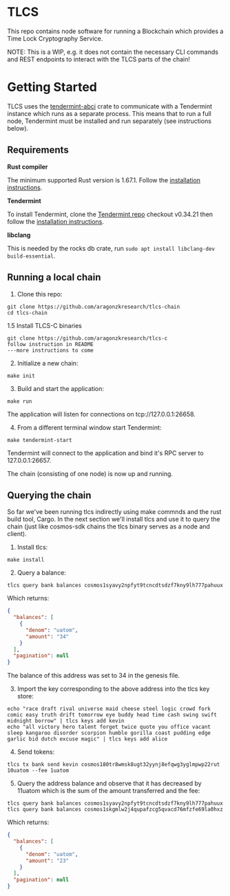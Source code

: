 # TLCS

This repo contains node software for running a Blockchain which provides a Time Lock Cryptography Service.

NOTE: This is a WIP, e.g. it does not contain the necessary CLI commands and REST endpoints to interact with
the TLCS parts of the chain!

# Getting Started

TLCS uses the [tendermint-abci](https://crates.io/crates/tendermint-abci) crate to communicate with a Tendermint instance which runs as a separate process. This means that to run a full node, Tendermint must be installed and run separately (see instructions below).

## Requirements

**Rust compiler**

The minimum supported Rust version is 1.67.1. Follow the [installation instructions](https://doc.rust-lang.org/book/ch01-01-installation.html).

**Tendermint**

To install Tendermint, clone the [Tendermint repo](https://github.com/tendermint/tendermint) checkout v0.34.21 then follow the [installation instructions](https://github.com/tendermint/tendermint/blob/v0.34.21/docs/introduction/install.md).

**libclang**

This is needed by the rocks db crate, run `sudo apt install libclang-dev build-essential`.

## Running a local chain

1. Clone this repo:

```console
git clone https://github.com/aragonzkresearch/tlcs-chain
cd tlcs-chain
```

1.5 Install TLCS-C binaries

```console
git clone https://github.com/aragonzkresearch/tlcs-c
follow instruction in README
---more instructions to come
```

2. Initialize a new chain:

```console
make init
```

3. Build and start the application:

```console
make run
```

The application will listen for connections on tcp://127.0.0.1:26658.

4. From a different terminal window start Tendermint:

```console
make tendermint-start
```

Tendermint will connect to the application and bind it's RPC server to 127.0.0.1:26657.

The chain (consisting of one node) is now up and running.


## Querying the chain

So far we've been running tlcs indirectly using make commnds and the rust build tool, Cargo. In the next
section we'll install tlcs and use it to query the chain (just like cosmos-sdk chains the tlcs binary serves as a
node and client).

1. Install tlcs:

```console
make install
```

2. Query a balance:

```console
tlcs query bank balances cosmos1syavy2npfyt9tcncdtsdzf7kny9lh777pahuux
```

Which returns:

```json
{
  "balances": [
    {
      "denom": "uatom",
      "amount": "34"
    }
  ],
  "pagination": null
}
```

The balance of this address was set to 34 in the genesis file.

3. Import the key corresponding to the above address into the tlcs key store:

```console
echo "race draft rival universe maid cheese steel logic crowd fork comic easy truth drift tomorrow eye buddy head time cash swing swift midnight borrow" | tlcs keys add kevin
echo "all victory hero talent forget twice quote you office vacant sleep kangaroo disorder scorpion humble gorilla coast pudding edge garlic bid dutch excuse magic" | tlcs keys add alice
```

4. Send tokens:

```console
tlcs tx bank send kevin cosmos180tr8wmsk8ugt32yynj8efqwg3yglmpwp22rut 10uatom --fee 1uatom
```

5. Query the address balance and observe that it has decreased by 11uatom which is the sum of the amount transferred and the fee:

```console
tlcs query bank balances cosmos1syavy2npfyt9tcncdtsdzf7kny9lh777pahuux
tlcs query bank balances cosmos1skgmlw2j4qupafzcg5qvacd76mfzfe69la0hxz
```

Which returns:

```json
{
  "balances": [
    {
      "denom": "uatom",
      "amount": "23"
    }
  ],
  "pagination": null
}

```
